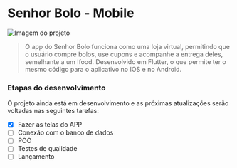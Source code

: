# Senhor Bolo - Mobile

<img src="https://i.imgur.com/nVPrJBM.png" alt="Imagem do projeto">

> O app do Senhor Bolo funciona como uma loja virtual, permitindo que o usuário compre bolos, use cupons e acompanhe a entrega deles, semelhante a um Ifood. Desenvolvido em Flutter, o que permite ter o mesmo código para o aplicativo no IOS e no Android.

### Etapas do desenvolvimento

O projeto ainda está em desenvolvimento e as próximas atualizações serão voltadas nas seguintes tarefas:

- [x] Fazer as telas do APP
- [ ] Conexão com o banco de dados
- [ ] POO
- [ ] Testes de qualidade
- [ ] Lançamento
